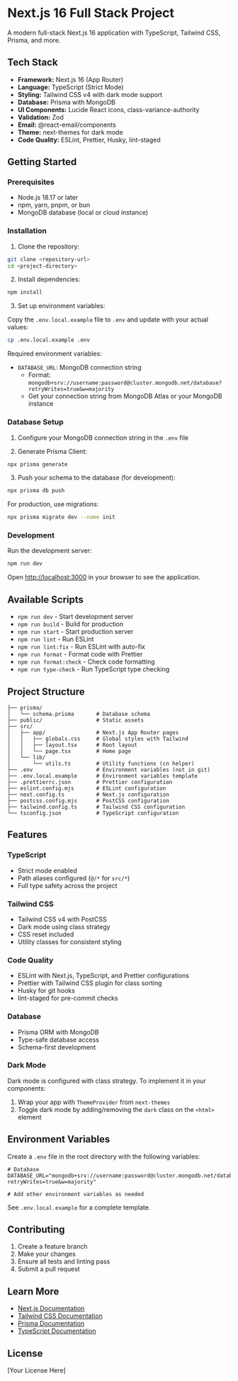 # Next.js 16 Full Stack Project

A modern full-stack Next.js 16 application with TypeScript, Tailwind CSS, Prisma, and more.

## Tech Stack

- **Framework:** Next.js 16 (App Router)
- **Language:** TypeScript (Strict Mode)
- **Styling:** Tailwind CSS v4 with dark mode support
- **Database:** Prisma with MongoDB
- **UI Components:** Lucide React icons, class-variance-authority
- **Validation:** Zod
- **Email:** @react-email/components
- **Theme:** next-themes for dark mode
- **Code Quality:** ESLint, Prettier, Husky, lint-staged

## Getting Started

### Prerequisites

- Node.js 18.17 or later
- npm, yarn, pnpm, or bun
- MongoDB database (local or cloud instance)

### Installation

1. Clone the repository:

```bash
git clone <repository-url>
cd <project-directory>
```

2. Install dependencies:

```bash
npm install
```

3. Set up environment variables:

Copy the `.env.local.example` file to `.env` and update with your actual values:

```bash
cp .env.local.example .env
```

Required environment variables:

- `DATABASE_URL`: MongoDB connection string
  - Format: `mongodb+srv://username:password@cluster.mongodb.net/database?retryWrites=true&w=majority`
  - Get your connection string from MongoDB Atlas or your MongoDB instance

### Database Setup

1. Configure your MongoDB connection string in the `.env` file

2. Generate Prisma Client:

```bash
npx prisma generate
```

3. Push your schema to the database (for development):

```bash
npx prisma db push
```

For production, use migrations:

```bash
npx prisma migrate dev --name init
```

### Development

Run the development server:

```bash
npm run dev
```

Open [http://localhost:3000](http://localhost:3000) in your browser to see the application.

## Available Scripts

- `npm run dev` - Start development server
- `npm run build` - Build for production
- `npm run start` - Start production server
- `npm run lint` - Run ESLint
- `npm run lint:fix` - Run ESLint with auto-fix
- `npm run format` - Format code with Prettier
- `npm run format:check` - Check code formatting
- `npm run type-check` - Run TypeScript type checking

## Project Structure

```
├── prisma/
│   └── schema.prisma       # Database schema
├── public/                 # Static assets
├── src/
│   ├── app/                # Next.js App Router pages
│   │   ├── globals.css     # Global styles with Tailwind
│   │   ├── layout.tsx      # Root layout
│   │   └── page.tsx        # Home page
│   └── lib/
│       └── utils.ts        # Utility functions (cn helper)
├── .env                    # Environment variables (not in git)
├── .env.local.example      # Environment variables template
├── .prettierrc.json        # Prettier configuration
├── eslint.config.mjs       # ESLint configuration
├── next.config.ts          # Next.js configuration
├── postcss.config.mjs      # PostCSS configuration
├── tailwind.config.ts      # Tailwind CSS configuration
└── tsconfig.json           # TypeScript configuration
```

## Features

### TypeScript

- Strict mode enabled
- Path aliases configured (`@/*` for `src/*`)
- Full type safety across the project

### Tailwind CSS

- Tailwind CSS v4 with PostCSS
- Dark mode using class strategy
- CSS reset included
- Utility classes for consistent styling

### Code Quality

- ESLint with Next.js, TypeScript, and Prettier configurations
- Prettier with Tailwind CSS plugin for class sorting
- Husky for git hooks
- lint-staged for pre-commit checks

### Database

- Prisma ORM with MongoDB
- Type-safe database access
- Schema-first development

### Dark Mode

Dark mode is configured with class strategy. To implement it in your components:

1. Wrap your app with `ThemeProvider` from `next-themes`
2. Toggle dark mode by adding/removing the `dark` class on the `<html>` element

## Environment Variables

Create a `.env` file in the root directory with the following variables:

```env
# Database
DATABASE_URL="mongodb+srv://username:password@cluster.mongodb.net/database?retryWrites=true&w=majority"

# Add other environment variables as needed
```

See `.env.local.example` for a complete template.

## Contributing

1. Create a feature branch
2. Make your changes
3. Ensure all tests and linting pass
4. Submit a pull request

## Learn More

- [Next.js Documentation](https://nextjs.org/docs)
- [Tailwind CSS Documentation](https://tailwindcss.com/docs)
- [Prisma Documentation](https://www.prisma.io/docs)
- [TypeScript Documentation](https://www.typescriptlang.org/docs)

## License

[Your License Here]
